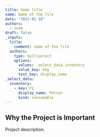 ```yaml
---
title: Some title
name: Name of the file
date: "2022-01-10"
authors:
  - some
draft: false
_inputs:
  title:
    comment: name of the file
  authors:
    type: multiselect
    options:
      values: _select_data.inventory
      value_key: key
      text_key: display_name
_select_data:
  inventory:
    - key: P1
      display_name: Potion
      kind: consumable
---
```


## Why the Project is Important

Project description.